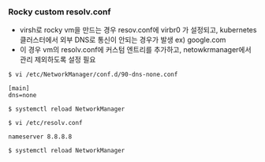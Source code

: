 ### Rocky custom resolv.conf

- virsh로 rocky vm을 만드는 경우 resov.conf에 virbr0 가 설정되고, kubernetes 클러스터에서 외부 DNS로 통신이 안되는 경우가 발생 ex) google.com
- 이 경우 vm의 resolv.conf에 커스텀 엔트리를 추가하고, netowkrmanager에서 관리 제외하도록 설정 필요

```
$ vi /etc/NetworkManager/conf.d/90-dns-none.conf

[main]
dns=none

$ systemctl reload NetworkManager

$ vi /etc/resolv.conf

nameserver 8.8.8.8

$ systemctl reload NetworkManager

```
